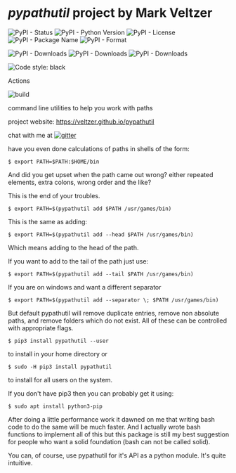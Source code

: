 
# *pypathutil* project by Mark Veltzer

![PyPI - Status](https://img.shields.io/pypi/status/pypathutil)
![PyPI - Python Version](https://img.shields.io/pypi/pyversions/pypathutil)
![PyPI - License](https://img.shields.io/pypi/l/pypathutil)
![PyPI - Package Name](https://img.shields.io/pypi/v/pypathutil)
![PyPI - Format](https://img.shields.io/pypi/format/pypathutil)

![PyPI - Downloads](https://img.shields.io/pypi/dd/pypathutil)
![PyPI - Downloads](https://img.shields.io/pypi/dw/pypathutil)
![PyPI - Downloads](https://img.shields.io/pypi/dm/pypathutil)

![Code style: black](https://img.shields.io/badge/code%20style-black-000000.svg)


Actions

![build](https://github.com/veltzer/pypathutil/workflows/build/badge.svg)

command line utilities to help you work with paths

project website: https://veltzer.github.io/pypathutil

chat with me at [![gitter](https://badges.gitter.im/Join%20Chat.svg)](https://gitter.im/veltzer/mark.veltzer)


have you even done calculations of paths in shells of the form:

    $ export PATH=$PATH:$HOME/bin

And did you get upset when the path came out wrong? either repeated
elements, extra colons, wrong order and the like?

This is the end of your troubles.


    $ export PATH=$(pypathutil add $PATH /usr/games/bin)

This is the same as adding:

    $ export PATH=$(pypathutil add --head $PATH /usr/games/bin)

Which means adding to the head of the path.

If you want to add to the tail of the path just use:

    $ export PATH=$(pypathutil add --tail $PATH /usr/games/bin)

If you are on windows and want a different separator

    $ export PATH=$(pypathutil add --separator \; $PATH /usr/games/bin)

But default pypathutil will remove duplicate entries,
remove non absolute paths, and remove folders which do not exist.
All of these can be controlled with appropriate flags.


    $ pip3 install pypathutil --user

to install in your home directory or

    $ sudo -H pip3 install pypathutil

to install for all users on the system.

If you don't have pip3 then you can probably get it using:

    $ sudo apt install python3-pip


After doing a little performance work it dawned on me that writing bash
code to do the same will be much faster. And I actually wrote bash
functions to implement all of this but this package is still my best
suggestion for people who want a solid foundation (bash can not be
called solid).


You can, of course, use pypathutil for it's API as a python module.
It's quite intuitive.

